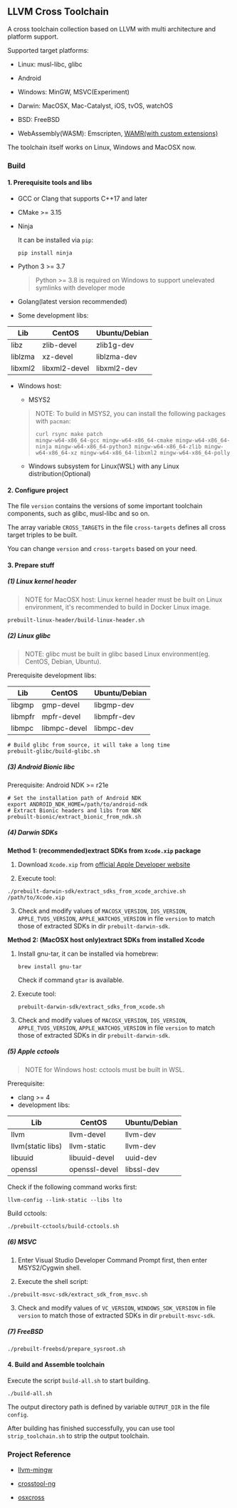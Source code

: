 ## LLVM Cross Toolchain

A cross toolchain collection based on LLVM with multi architecture and platform support.

Supported target platforms:

+ Linux: musl-libc, glibc

+ Android

+ Windows: MinGW, MSVC(Experiment)

+ Darwin: MacOSX, Mac-Catalyst, iOS, tvOS, watchOS

+ BSD: FreeBSD

+ WebAssembly(WASM): Emscripten, [WAMR(with custom extensions)](https://github.com/shengyun-zhou/wamr-wasm-libs)

The toolchain itself works on Linux, Windows and MacOSX now.

### Build

#### 1. Prerequisite tools and libs

+ GCC or Clang that supports C++17 and later

+ CMake >= 3.15

+ Ninja

  It can be installed via `pip`:

  ```shell
  pip install ninja
  ```

+ Python 3 >= 3.7

  > Python >= 3.8 is required on Windows to support unelevated symlinks with developer mode

+ Golang(latest version recommended)

+ Some development libs:

| Lib     | CentOS        | Ubuntu/Debian |
| ------- | ------------- | ------------- |
| libz    | zlib-devel    | zlib1g-dev    |
| liblzma | xz-devel      | liblzma-dev   |
| libxml2 | libxml2-devel | libxml2-dev   |

+ Windows host: 

    + MSYS2
    
    > NOTE: To build in MSYS2, you can install the following packages with `pacman`: 
    >
    > ```
    > curl rsync make patch
    > mingw-w64-x86_64-gcc mingw-w64-x86_64-cmake mingw-w64-x86_64-ninja mingw-w64-x86_64-python3 mingw-w64-x86_64-zlib mingw-w64-x86_64-xz mingw-w64-x86_64-libxml2 mingw-w64-x86_64-polly
    > ```
    
    + Windows subsystem for Linux(WSL) with any Linux distribution(Optional)

#### 2. Configure project

The file `version` contains the versions of some important toolchain components, such as glibc, musl-libc and so on.

The array variable `CROSS_TARGETS` in the file `cross-targets` defines all cross target triples to be built.

You can change `version` and `cross-targets` based on your need.

#### 3. Prepare stuff

##### (1) Linux kernel header

> NOTE for MacOSX host: Linux kernel header must be built on Linux environment, it's recommended to build in Docker Linux image.

```shell
prebuilt-linux-header/build-linux-header.sh
```

##### (2) Linux glibc

> NOTE: glibc must be built in glibc based Linux environment(eg. CentOS, Debian, Ubuntu).

Prerequisite development libs:

| Lib     | CentOS       | Ubuntu/Debian   |
| ------- | ------------ | --------------- |
| libgmp  | gmp-devel    | libgmp-dev      |
| libmpfr | mpfr-devel   | libmpfr-dev     |
| libmpc  | libmpc-devel | libmpc-dev      |


```shell
# Build glibc from source, it will take a long time
prebuilt-glibc/build-glibc.sh
```

##### (3) Android Bionic libc

Prerequisite: Android NDK >= r21e

```shell
# Set the installation path of Android NDK
export ANDROID_NDK_HOME=/path/to/android-ndk
# Extract Bionic headers and libs from NDK
prebuilt-bionic/extract_bionic_from_ndk.sh
```

##### (4) Darwin SDKs

**Method 1: (recommended)extract SDKs from `Xcode.xip` package**

1. Download `Xcode.xip` from [official Apple Developer website](https://developer.apple.com/download) 

2. Execute tool:

```shell
./prebuilt-darwin-sdk/extract_sdks_from_xcode_archive.sh /path/to/Xcode.xip
```

3. Check and modify values of `MACOSX_VERSION`, `IOS_VERSION`, `APPLE_TVOS_VERSION`, `APPLE_WATCHOS_VERSION` in file `version` to match those of extracted SDKs in dir `prebuilt-darwin-sdk`.

**Method 2: (MacOSX host only)extract SDKs from installed Xcode**

1. Install gnu-tar, it can be installed via homebrew:

   ```shell
   brew install gnu-tar
   ```

   Check if command `gtar` is available.

2. Execute tool:

   ```shell
   prebuilt-darwin-sdk/extract_sdks_from_xcode.sh
   ```

3. Check and modify values of `MACOSX_VERSION`, `IOS_VERSION`, `APPLE_TVOS_VERSION`, `APPLE_WATCHOS_VERSION` in file `version` to match those of extracted SDKs in dir `prebuilt-darwin-sdk`.

##### (5) Apple cctools

> NOTE for Windows host: cctools must be built in WSL.

Prerequisite:

+ clang >= 4
+ development libs:

| Lib     | CentOS       | Ubuntu/Debian   |
| ------- | ------------ | --------------- |
| llvm    | llvm-devel   | llvm-dev        |
| llvm(static libs) | llvm-static | llvm-dev |
| libuuid | libuuid-devel | uuid-dev     |
| openssl | openssl-devel | libssl-dev      |

Check if the following command works first:

```shell
llvm-config --link-static --libs lto
```

Build cctools:

```shell
./prebuilt-cctools/build-cctools.sh
```

##### (6) MSVC

1. Enter Visual Studio Developer Command Prompt first, then enter MSYS2/Cygwin shell.

2. Execute the shell script:

```shell
./prebuilt-msvc-sdk/extract_sdk_from_msvc.sh
```

3. Check and modify values of `VC_VERSION`, `WINDOWS_SDK_VERSION` in file `version` to match those of extracted SDKs in dir `prebuilt-msvc-sdk`.

##### (7) FreeBSD

```shell
./prebuilt-freebsd/prepare_sysroot.sh
```

#### 4. Build and Assemble toolchain

Execute the script `build-all.sh` to start building.

```shell
./build-all.sh
```

The output directory path is defined by variable `OUTPUT_DIR` in the file `config`.

After building has finished successfully, you can use tool `strip_toolchain.sh` to strip the output toolchain.

### Project Reference

+ [llvm-mingw](https://github.com/mstorsjo/llvm-mingw)

+ [crosstool-ng](https://github.com/crosstool-ng/crosstool-ng)

+ [osxcross](https://github.com/tpoechtrager/osxcross)

